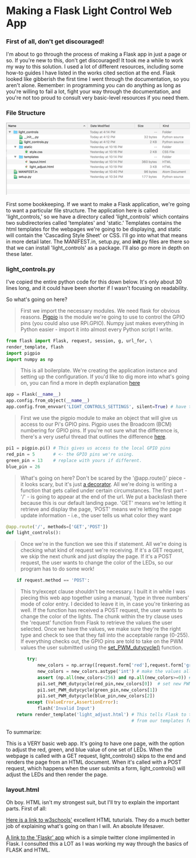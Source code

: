 # Making a Flask Light Control Web App

### First of all, don't get discouraged!

I'm about to go through the process of making a Flask app in just a page or so. If you're new to this, don't get discouraged! It took me a while to work my way to this solution. I used a lot of different resources, including some how-to guides I have listed in the works cited section at the end. Flask looked like gibberish the first time I went through the documentation, so you aren't alone. Remember: in programming you can do anything as long as you're willing to fail a lot, fight your way through the documentation, and you're not too proud to consult very basic-level resources if you need them.

### File Structure

<p align="center">
  <img src="../images/file_structure.png" alt="Screenshot of Directories">
</p>

First some bookkeeping. If we want to make a Flask application, we're going to want a particular file structure. The application here is called 'light_controls,' so we have a directory called 'light_controls' which contains two subdirectories called 'templates' and 'static.' Templates contains the html templates for the webpages we're going to be displaying, and static will contain the 'Cascading Style Sheet' or CSS. I'll go into what that means in more detail later. The MANIFEST.in, setup.py, and __init__.py files are there so that we can install 'light_controls' as a package. I'll also go more in depth on these later.

### light_controls.py

I've copied the entire python code for this down below. It's only about 30 lines long, and it could have been shorter if I wasn't focusing on readability. 

So what's going on here? 

> First we import the necessary modules. We need flask for obvious reasons. [Pigpio](http://abyz.me.uk/rpi/pigpio/index.html) is the module we're going to use to control the GPIO pins (you could also use RPi.GPIO). Numpy just makes everything in Python easier - import it into almost every Python script I write. 
```python
from flask import Flask, request, session, g, url_for, \
render_template, flash
import pigpio
import numpy as np
```
> This is all boilerplate. We're creating the application instance and setting up the configuration. If you'd like to dig more into what's going on, you can find a more in depth explanation [here](http://flask.pocoo.org/docs/0.12/quickstart/)
```python
app = Flask(__name__) 
app.config.from_object(__name__) 
app.config.from_envvar('LIGHT_CONTROLS_SETTINGS', silent=True) # have the name of your app here, if different
```
> First we use the pigpio module to make an object that will give us access to our Pi's GPIO pins. Pigpio uses the Broadcom (BCM) numbering for GPIO pins. If you're not sure what the difference is, there's a very useful thread that outlines the difference [here](https://raspberrypi.stackexchange.com/questions/12966/what-is-the-difference-between-board-and-bcm-for-gpio-pin-numbering).
```python
pi1 = pigpio.pi() # This gives us access to the local GPIO pins
red_pin = 5       # <- the GPIO pins we're using. 
green_pin = 13    # replace with yours if different.
blue_pin = 26
```
> What's going on here? Don't be scared by the '@app.route()' piece - it looks scary, but it's just [a decorator](http://book.pythontips.com/en/latest/decorators.html). All we're doing is writing a function that gets called under certain circumstances. The first part - '/' - is going to appear at the end of the url. We put a backslash there because this is our default landing page. 'GET' means we're letting it retrieve and display the page, 'POST' means we're letting the page update information - i.e., the user tells us what color they want
```python
@app.route('/', methods=['GET','POST']) 
def light_controls():
```
> Once we're in the function we see this if statement. All we're doing is checking what kind of request we're receiving. If it's a GET request, we skip the next chunk and just display the page. If it's a POST request, the user wants to change the color of the LEDs, so our program has to do some work!
```python
    if request.method == 'POST':
```
> This try/except clause shouldn't be necessary. I built it in while I was piecing this web app together using a manual, 'type in three numbers' mode of color entry. I decided to leave it in, in case you're tinkering as well.
> If the function has received a POST request, the user wants to change the color of the lights. The chunk within the try clause uses the 'request' function from Flask to retrieve the values the user selected. Once we have the values, we make sure they're the right type and check to see that they fall into the acceptable range (0-255). 
> If everything checks out, the GPIO pins are told to take on the PWM values the user submitted using the [set_PWM_dutycycle()](http://abyz.me.uk/rpi/pigpio/python.html#set_PWM_dutycycle) function.
```python
        try:
            new_colors = np.array([request.form['red'],request.form['green'],request.form['blue']])
            new_colors = new_colors.astype('int') # make the values all integers
            assert (np.all(new_colors<256) and np.all(new_colors>=0)) # Are all the values 0-255?
            pi1.set_PWM_dutycycle(red_pin,new_colors[0])  # set new PWM dutycycles
            pi1.set_PWM_dutycycle(green_pin,new_colors[1])
            pi1.set_PWM_dutycycle(blue_pin,new_colors[2])
        except (ValueError,AssertionError):
            flash('Invalid Input')
    return render_template('light_adjust.html') # This tells Flask to take the light_adjust.html document
                                                # from our templates folder and render it. 

```

To summarize:

This is a VERY basic web app. It's going to have one page, with the option to adjust the red, green, and blue value of one set of LEDs. When the webpage is called with a GET request, light_controls() skips to the end and renders the page from an HTML document. When it's called with a POST request, which happens when the user submits a form, light_controls() will adjust the LEDs and then render the page.

### layout.html

Oh boy. HTML isn't my strongest suit, but I'll try to explain the important parts. 
First of all:

[Here is a link to w3schools'](https://www.w3schools.com/html/default.asp) excellent HTML tuturials. They do a much better job of explaining what's going on than I will. An absolute lifesaver.

[A link to the 'Flaskr' app](http://flask.pocoo.org/docs/0.12/tutorial/introduction/) which is a simple twitter clone implimented in Flask. I consulted this a LOT as I was working my way through the basics of FLASK and HTML. 



